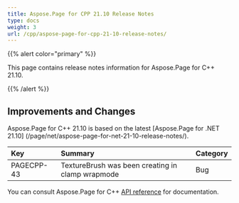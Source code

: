 ```yaml
---
title: Aspose.Page for CPP 21.10 Release Notes
type: docs
weight: 3
url: /cpp/aspose-page-for-cpp-21-10-release-notes/
---
```


{{% alert color="primary" %}}

This page contains release notes information for Aspose.Page for C++ 21.10.

{{% /alert %}}
## **Improvements and Changes**
Aspose.Page for C++ 21.10 is based on the latest [Aspose.Page for .NET 21.10] (/page/net/aspose-page-for-net-21-10-release-notes/).

|**Key**|**Summary**|**Category**|
| :- | :- | :- |
|PAGECPP-43|TextureBrush was been creating in clamp wrapmode|Bug|

You can consult Aspose.Page for C++ [API reference](https://reference.aspose.com/page/cpp/) for documentation.
